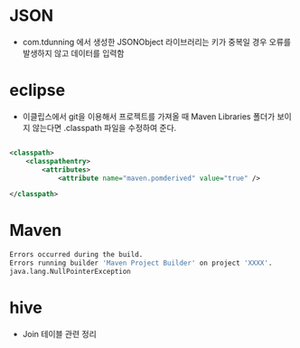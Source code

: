# JSON
+ com.tdunning 에서 생성한 JSONObject 라이브러리는 키가 중복일 경우 오류를 발생하지 않고 데이터를 입력함 

# eclipse
+ 이클립스에서 git을 이용해서 프로젝트를 가져올 때 Maven Libraries 폴더가 보이지 않는다면 .classpath 파일을 수정하여 준다. 

```xml

<classpath>
    <classpathentry>
        <attributes>
            <attribute name="maven.pomderived" value="true" /> 

</classpath>
```

# Maven

```bash
Errors occurred during the build.
Errors running builder 'Maven Project Builder' on project 'XXXX'.
java.lang.NullPointerException
```

# hive
+ Join 테이블 관련 정리 

